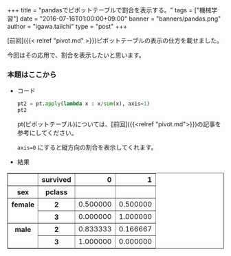 +++
title = "pandasでピボットテーブルで割合を表示する。"
tags = ["機械学習"]
date = "2016-07-16T01:00:00+09:00"
banner = "banners/pandas.png"
author = "igawa.taiichi"
type = "post"
+++

[前回]({{< relref "pivot.md" >}})ピボットテーブルの表示の仕方を載せました。

今回はその応用で、割合を表示したいと思います。

<!--more-->

### 本題はここから

- コード

  ```python
  pt2 = pt.apply(lambda x : x/sum(x), axis=1)
  pt2
  ```

  pt(ピポットテーブル)については、[前回]({{<relref "pivot.md">}})の記事を参考にしてください。

  `axis=0` にすると縦方向の割合を表示してくれます。

- 結果

<div>
<table border="1" class="dataframe">
  <thead>
    <tr style="text-align: right;">
      <th></th>
      <th>survived</th>
      <th>0</th>
      <th>1</th>
    </tr>
    <tr>
      <th>sex</th>
      <th>pclass</th>
      <th></th>
      <th></th>
    </tr>
  </thead>
  <tbody>
    <tr>
      <th rowspan="2" valign="top">female</th>
      <th>2</th>
      <td>0.500000</td>
      <td>0.500000</td>
    </tr>
    <tr>
      <th>3</th>
      <td>0.000000</td>
      <td>1.000000</td>
    </tr>
    <tr>
      <th rowspan="2" valign="top">male</th>
      <th>2</th>
      <td>0.833333</td>
      <td>0.166667</td>
    </tr>
    <tr>
      <th>3</th>
      <td>1.000000</td>
      <td>0.000000</td>
    </tr>
  </tbody>
</table>
</div>
